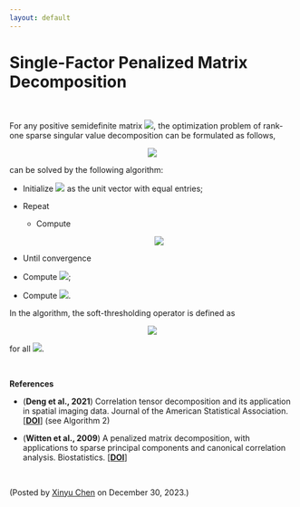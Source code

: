 ```yaml
---
layout: default
---
```


# Single-Factor Penalized Matrix Decomposition

<br>

For any positive semidefinite matrix <img style="display: inline;" src="https://latex.codecogs.com/svg.latex?\large&space;\boldsymbol{Y}\in\mathbb{R}^{n\times n}"/>, the optimization problem of rank-one sparse singular value decomposition can be formulated as follows,

<p align = "center"><img align="middle" src="https://latex.codecogs.com/svg.latex?\large&space;\min_{\boldsymbol{x}}~\frac{1}{2}\|\boldsymbol{Y}-\boldsymbol{x}\boldsymbol{x}^{\top}\|_F^2+\frac{\lambda}{2}\|\boldsymbol{x}\|_1"/></p>

can be solved by the following algorithm:

- Initialize <img style="display: inline;" src="https://latex.codecogs.com/svg.latex?\large&space;\boldsymbol{x}"/> as the unit vector with equal entries;
- Repeat
  - Compute

  <p align = "center"><img align="middle" src="https://latex.codecogs.com/svg.latex?\large&space;\boldsymbol{x}:=\mathcal{S}_{\lambda}(\boldsymbol{Y}\boldsymbol{x})/\|\mathcal{S}_{\lambda}(\boldsymbol{Y}\boldsymbol{x})\|_2"/></p>

- Until convergence
- Compute <img style="display: inline;" src="https://latex.codecogs.com/svg.latex?\large&space;d=\boldsymbol{x}^{\top}\boldsymbol{Y}\boldsymbol{x}"/>;
- Compute <img style="display: inline;" src="https://latex.codecogs.com/svg.latex?\large&space;\boldsymbol{x}:=\sqrt{d}\boldsymbol{x}"/>.

In the algorithm, the soft-thresholding operator is defined as

<p align = "center"><img align="middle" src="https://latex.codecogs.com/svg.latex?\large&space;[\mathcal{S}_{\lambda}(\boldsymbol{x})]_{i}=\begin{cases} x_{i}-\lambda, & \text{if}~x_{i}>t \\ x_{i}+\lambda, & \text{if}~x_{i}<-t \\ 0, & \text{otherwise} \end{cases}"/></p>

for all <img style="display: inline;" src="https://latex.codecogs.com/svg.latex?\large&space;i\in\{1,2,\ldots,n\}"/>.

<br>

**References**

- (**Deng et al., 2021**) Correlation tensor decomposition
and its application in spatial imaging data. Journal of the American Statistical Association. [[**DOI**](https://doi.org/10.1080/01621459.2021.1938083)] (see Algorithm 2)

- (**Witten et al., 2009**) A penalized matrix
decomposition, with applications to sparse principal components and
canonical correlation analysis. Biostatistics. [[**DOI**](https://doi.org/10.1093/biostatistics/kxp008)]

<br>

<p align="left">(Posted by <a href="https://xinychen.github.io/">Xinyu Chen</a> on December 30, 2023.)</p>
